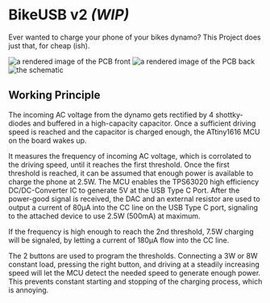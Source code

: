 # BikeUSB v2 *(WIP)*
Ever wanted to charge your phone of your bikes dynamo?
This Project does just that, for cheap (ish).

![a rendered image of the PCB front](https://h3wastooshort.github.io/BikeUSBv2/top.png)
![a rendered image of the PCB back](https://h3wastooshort.github.io/BikeUSBv2/bottom.png)
![the schematic](https://h3wastooshort.github.io/BikeUSBv2/BikeUSBv2.svg)

## Working Principle
The incoming AC voltage from the dynamo gets rectified by 4 shottky-diodes and buffered in a high-capacity capacitor.
Once a sufficient driving speed is reached and the capacitor is charged enough, the ATtiny1616 MCU on the board wakes up.

It measures the frequency of incoming AC voltage, which is corrolated to the driving speed, until it reaches the first threshold.
Once the first threshold is reached, it can be assumed that enough power is available to charge the phone at 2.5W.
The MCU enables the TPS63020 high efficiency DC/DC-Converter IC to generate 5V at the USB Type C Port.
After the power-good signal is received, the DAC and an external resistor are used to output a current of 80µA
into the CC line on the USB Type C port, signaling to the attached device to use 2.5W (500mA) at maximum.

If the frequency is high enough to reach the 2nd threshold, 7.5W charging will be signaled,
by letting a current of 180µA flow into the CC line.

The 2 buttons are used to program the thresholds. Connecting a 3W or 8W constant load, pressing the right button,
and driving at a steadily increasing speed will let the MCU detect the needed speed to generate enough power.
This prevents constant starting and stopping of the charging process, which is annoying.
